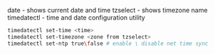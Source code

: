 date - shows current date and time
tzselect - shows timezone name
timedatectl - time and date configuration utility 

```bash
timedatectl set-time <time>
timedatectl set-timezone <zone from tzselect>
timedatectl set-ntp true\false # enable \ disable net time sync
```